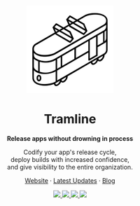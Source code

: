 <p align="center">
  <img alt="tramline logo" src="logos/tramline-logo-medium.png" width="200"/>
</p>

<h1 align="center">Tramline</h1>

<p align="center">
  <strong>Release apps without drowning in process</strong>
</p>

<p align="center">
  Codify your app's release cycle,<br/>
  deploy builds with increased confidence,<br/> 
  and give visibility to the entire organization.<br/>
</p>

<p align="center">
  <a href="https://tramline.app">Website</a>
  ·
  <a href="https://tramline.substack.com">Latest Updates</a>
  ·
  <a href="https://tramline.app/blog">Blog</a>
</p>

<p align="center">
  <a href="https://discord.com/invite/u7VwyvBV2Z">
    <img src="https://img.shields.io/discord/974284993641725962" />
  </a>

<a href="https://github.com/tramlinehq/site/actions/workflows/ci.yml">
    <img src="https://github.com/tramlinehq/site/actions/workflows/ci.yml/badge.svg?branch=main" />
  </a>

  <a href="https://github.com/testdouble/standard">
    <img src="https://img.shields.io/badge/code_style-standard-brightgreen.svg" />
  </a>
  
  <a href="CODE_OF_CONDUCT.md">
    <img src="https://img.shields.io/badge/Contributor%20Covenant-2.0-4baaaa.svg" />
  </a>  
</p>
